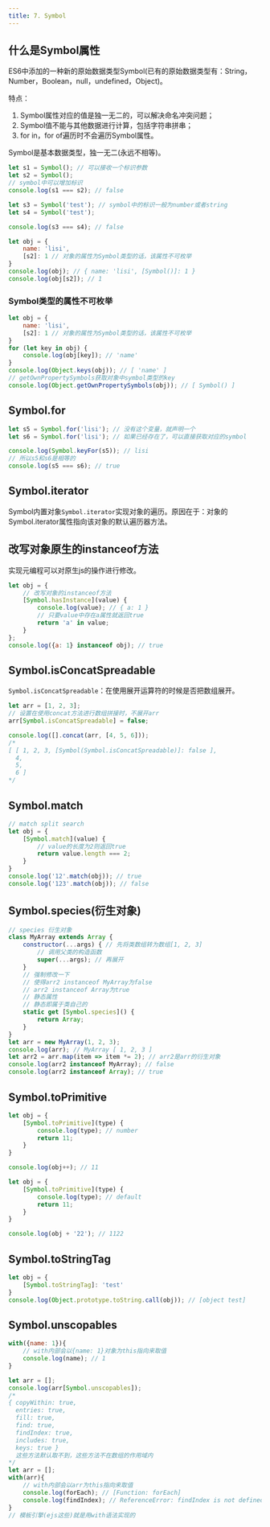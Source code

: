 ```yaml
---
title: 7. Symbol
---
```

## 什么是Symbol属性
ES6中添加的一种新的原始数据类型Symbol(已有的原始数据类型有：String，Number，Boolean，null，undefined，Object)。

特点：
1. Symbol属性对应的值是独一无二的，可以解决命名冲突问题；
2. Symbol值不能与其他数据进行计算，包括字符串拼串；
3. for in，for of遍历时不会遍历Symbol属性。

Symbol是基本数据类型，独一无二(永远不相等)。
```js
let s1 = Symbol(); // 可以接收一个标识参数
let s2 = Symbol();
// symbol中可以增加标识
console.log(s1 === s2); // false
```
```js
let s3 = Symbol('test'); // symbol中的标识一般为number或者string
let s4 = Symbol('test');

console.log(s3 === s4); // false
```
```js
let obj = {
    name: 'lisi',
    [s2]: 1 // 对象的属性为Symbol类型的话，该属性不可枚举
}
console.log(obj); // { name: 'lisi', [Symbol()]: 1 }
console.log(obj[s2]); // 1
```
### Symbol类型的属性不可枚举
```js
let obj = {
    name: 'lisi',
    [s2]: 1 // 对象的属性为Symbol类型的话，该属性不可枚举
}
for (let key in obj) {
    console.log(obj[key]); // 'name'
}
console.log(Object.keys(obj)); // [ 'name' ]
// getOwnPropertySymbols获取对象中symbol类型的key
console.log(Object.getOwnPropertySymbols(obj)); // [ Symbol() ]
```
## Symbol.for
```js
let s5 = Symbol.for('lisi'); // 没有这个变量，就声明一个
let s6 = Symbol.for('lisi'); // 如果已经存在了，可以直接获取对应的symbol

console.log(Symbol.keyFor(s5)); // lisi
// 所以s5和s6是相等的
console.log(s5 === s6); // true
```
## Symbol.iterator
Symbol内置对象`Symbol.iterator`实现对象的遍历。原因在于：对象的Symbol.iterator属性指向该对象的默认遍历器方法。

## 改写对象原生的instanceof方法
实现元编程可以对原生js的操作进行修改。
```js
let obj = {
    // 改写对象的instanceof方法
    [Symbol.hasInstance](value) {
        console.log(value); // { a: 1 }
        // 只要value中存在a属性就返回true
        return 'a' in value;
    }
};
console.log({a: 1} instanceof obj); // true
```
## Symbol.isConcatSpreadable
`Symbol.isConcatSpreadable`：在使用展开运算符的时候是否把数组展开。
```js
let arr = [1, 2, 3];
// 设置在使用concat方法进行数组拼接时，不展开arr
arr[Symbol.isConcatSpreadable] = false;

console.log([].concat(arr, [4, 5, 6]));
/*
[ [ 1, 2, 3, [Symbol(Symbol.isConcatSpreadable)]: false ],
  4,
  5,
  6 ]
*/
```
## Symbol.match
```js
// match split search
let obj = {
    [Symbol.match](value) {
        // value的长度为2则返回true
        return value.length === 2;
    }
}
console.log('12'.match(obj)); // true
console.log('123'.match(obj)); // false
```
## Symbol.species(衍生对象)
```js
// species 衍生对象
class MyArray extends Array {
    constructor(...args) { // 先将类数组转为数组[1, 2, 3]
        // 调用父类的构造函数
        super(...args); // 再展开
    }
    // 强制修改一下
    // 使得arr2 instanceof MyArray为false
    // arr2 instanceof Array为true
    // 静态属性
    // 静态即属于类自己的
    static get [Symbol.species]() {
        return Array;
    }
}
let arr = new MyArray(1, 2, 3);
console.log(arr); // MyArray [ 1, 2, 3 ]
let arr2 = arr.map(item => item *= 2); // arr2是arr的衍生对象
console.log(arr2 instanceof MyArray); // false
console.log(arr2 instanceof Array); // true
```
## Symbol.toPrimitive
```js
let obj = {
    [Symbol.toPrimitive](type) {
        console.log(type); // number
        return 11;
    }
}

console.log(obj++); // 11
```
```js
let obj = {
    [Symbol.toPrimitive](type) {
        console.log(type); // default
        return 11;
    }
}

console.log(obj + '22'); // 1122
```
## Symbol.toStringTag
```js
let obj = {
    [Symbol.toStringTag]: 'test'
}
console.log(Object.prototype.toString.call(obj)); // [object test]
```
## Symbol.unscopables
```js
with({name: 1}){
    // with内部会以{name: 1}对象为this指向来取值
    console.log(name); // 1
}
```
```js
let arr = [];
console.log(arr[Symbol.unscopables]);
/*
{ copyWithin: true,
  entries: true,
  fill: true,
  find: true,
  findIndex: true,
  includes: true,
  keys: true }
  这些方法默认取不到，这些方法不在数组的作用域内
*/
let arr = [];
with(arr){
    // with内部会以arr为this指向来取值
    console.log(forEach); // [Function: forEach]
    console.log(findIndex); // ReferenceError: findIndex is not defined
}
// 模板引擎(ejs这些)就是用with语法实现的
```